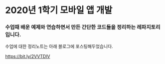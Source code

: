 # 2020년 1학기 모바일 앱 개발

### 수업때 배운 예제와 연습하면서 만든 간단한 코드들을 정리하는 레파지토리입니다.
수업에 대한 정리노트는 아래 블로그에 포스팅해두었습니다.

https://bit.ly/2VVTDlV
